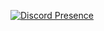 <img src="https://count.getloli.com/get/@:Warasugi-777?theme=rule34" alt="" />

[![Discord Presence](https://lanyard.cnrad.dev/api/811515262238064640?showDisplayName=true&theme=dark)](https://discord.com/users/811515262238064640)
